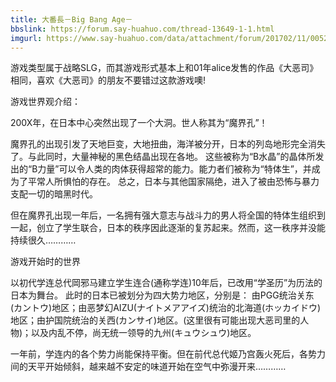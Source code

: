 ```yaml
---
title: 大番長－Big Bang Age－
bbslink: https://forum.say-huahuo.com/thread-13649-1-1.html
imgurl: https://www.say-huahuo.com/data/attachment/forum/201702/11/005243r5puk8rs587k5gdg.jpg
---
```


游戏类型属于战略SLG，而其游戏形式基本上和01年alice发售的作品《大恶司》相同，喜欢《大恶司》的朋友不要错过这款游戏噢!

游戏世界观介绍：

200X年，在日本中心突然出现了一个大洞。世人称其为“魔界孔”！

魔界孔的出现引发了天地巨变，大地扭曲，海洋被分开，日本的列岛地形完全消失了。与此同时，大量神秘的黑色结晶出现在各地。
这些被称为“B水晶”的晶体所发出的“B力量”可以令人类的肉体获得超常的能力。能力者们被称为“特体生”，并成为了平常人所惧怕的存在。
总之，日本与其他国家隔绝，进入了被由恐怖与暴力支配一切的暗黑时代。

但在魔界孔出现一年后，一名拥有强大意志与战斗力的男人将全国的特体生组织到一起，创立了学生联合，日本的秩序因此逐渐的复苏起来。然而，这一秩序并没能持续很久…………

游戏开始时的世界

以初代学连总代岡邪马建立学生连合(通称学连)10年后，已改用“学圣历”为历法的日本为舞台。
此时的日本已被划分为四大势力地区，分别是：
由PGG统治关东(カントウ)地区；由恶梦幻AIZU(ナイトメアアイズ)统治的北海道(ホッカイドウ)地区；由护国院统治的关西(カンサイ)地区。(这里很有可能出现大恶司里的人物)；以及内乱不停，尚无统一领导的九州(キュウシュウ)地区。

一年前，学连内的各个势力尚能保持平衡。但在前代总代姬乃宫轰火死后，各势力间的天平开始倾斜，越来越不安定的味道开始在空气中弥漫开来…………<!--more-->
